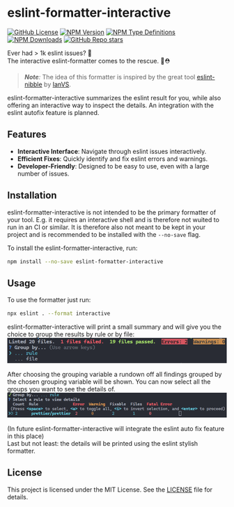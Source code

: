 # eslint-formatter-interactive

[![GitHub License](https://img.shields.io/github/license/matzehecht/eslint-formatter-interactive)](https://github.com/matzehecht/eslint-formatter-interactive/blob/main/LICENSE)
[![NPM Version](https://img.shields.io/npm/v/eslint-formatter-interactive)](https://www.npmjs.com/package/eslint-formatter-interactive)
[![NPM Type Definitions](https://img.shields.io/npm/types/eslint-formatter-interactive)](https://www.npmjs.com/package/eslint-formatter-interactive)
[![NPM Downloads](https://img.shields.io/npm/dw/eslint-formatter-interactive)](https://www.npmjs.com/package/eslint-formatter-interactive)
[![GitHub Repo stars](https://img.shields.io/github/stars/matzehecht/eslint-formatter-interactive)](https://github.com/matzehecht/eslint-formatter-interactive/stargazers)

Ever had > 1k eslint issues? 🤯  
The interactive eslint-formatter comes to the rescue. 🛟⛑️

> ***Note**:* The idea of this formatter is inspired by the great tool [eslint-nibble](https://github.com/IanVS/eslint-nibble) by [IanVS](https://github.com/IanVS).

eslint-formatter-interactive summarizes the eslint result for you, while also offering an interactive way to inspect the details.
An integration with the eslint autofix feature is planned.

## Features

- **Interactive Interface**: Navigate through eslint issues interactively.
- **Efficient Fixes**: Quickly identify and fix eslint errors and warnings.
- **Developer-Friendly**: Designed to be easy to use, even with a large number of issues.

## Installation

eslint-formatter-interactive is not intended to be the primary formatter of your tool. E.g. it requires an interactive shell and is therefore not wuited to run in an CI or similar. It is therefore also not meant to be kept in your project and is recommended to be installed with the `--no-save` flag.

To install the eslint-formatter-interactive, run:

```sh
npm install --no-save eslint-formatter-interactive
```

## Usage

To use the formatter just run:

```sh
npx eslint . --format interactive
```

eslint-formatter-interactive will print a small summary and will give you the choice to group the results by rule or by file:  
![shell screenshot 1](./docs/shell-screenshot1.png)

After choosing the grouping variable a rundown off all findings grouped by the chosen grouping variable will be shown. You can now select all the groups you want to see the details of.  
![shell screenshot 2](./docs/shell-screenshot2.png)

(In future eslint-formatter-interactive will integrate the eslint auto fix feature in this place)  
Last but not least: the details will be printed using the eslint stylish formatter.

## License

This project is licensed under the MIT License. See the [LICENSE](LICENSE) file for details.
